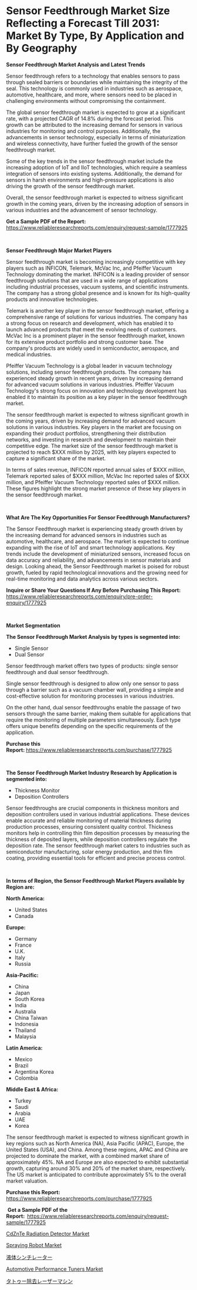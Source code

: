 <p><h1>Sensor Feedthrough Market Size Reflecting a Forecast Till 2031: Market By Type, By Application and By Geography</h1></p><p><strong>Sensor Feedthrough Market Analysis and Latest Trends</strong></p>
<p><p>Sensor feedthrough refers to a technology that enables sensors to pass through sealed barriers or boundaries while maintaining the integrity of the seal. This technology is commonly used in industries such as aerospace, automotive, healthcare, and more, where sensors need to be placed in challenging environments without compromising the containment.</p><p>The global sensor feedthrough market is expected to grow at a significant rate, with a projected CAGR of 14.8% during the forecast period. This growth can be attributed to the increasing demand for sensors in various industries for monitoring and control purposes. Additionally, the advancements in sensor technology, especially in terms of miniaturization and wireless connectivity, have further fueled the growth of the sensor feedthrough market.</p><p>Some of the key trends in the sensor feedthrough market include the increasing adoption of IoT and IIoT technologies, which require a seamless integration of sensors into existing systems. Additionally, the demand for sensors in harsh environments and high-pressure applications is also driving the growth of the sensor feedthrough market.</p><p>Overall, the sensor feedthrough market is expected to witness significant growth in the coming years, driven by the increasing adoption of sensors in various industries and the advancement of sensor technology.</p></p>
<p><strong>Get a Sample PDF of the Report:&nbsp;</strong> <a href="https://www.reliableresearchreports.com/enquiry/request-sample/1777925">https://www.reliableresearchreports.com/enquiry/request-sample/1777925</a></p>
<p>&nbsp;</p>
<p><strong>Sensor Feedthrough Major Market Players</strong></p>
<p><p>Sensor feedthrough market is becoming increasingly competitive with key players such as INFICON, Telemark, McVac Inc, and Pfeiffer Vacuum Technology dominating the market. INFICON is a leading provider of sensor feedthrough solutions that are used in a wide range of applications including industrial processes, vacuum systems, and scientific instruments. The company has a strong global presence and is known for its high-quality products and innovative technologies.</p><p>Telemark is another key player in the sensor feedthrough market, offering a comprehensive range of solutions for various industries. The company has a strong focus on research and development, which has enabled it to launch advanced products that meet the evolving needs of customers. McVac Inc is a prominent player in the sensor feedthrough market, known for its extensive product portfolio and strong customer base. The company's products are widely used in semiconductor, aerospace, and medical industries.</p><p>Pfeiffer Vacuum Technology is a global leader in vacuum technology solutions, including sensor feedthrough products. The company has experienced steady growth in recent years, driven by increasing demand for advanced vacuum solutions in various industries. Pfeiffer Vacuum Technology's strong focus on innovation and technology development has enabled it to maintain its position as a key player in the sensor feedthrough market.</p><p>The sensor feedthrough market is expected to witness significant growth in the coming years, driven by increasing demand for advanced vacuum solutions in various industries. Key players in the market are focusing on expanding their product portfolios, strengthening their distribution networks, and investing in research and development to maintain their competitive edge. The market size of the sensor feedthrough market is projected to reach $XXX million by 2025, with key players expected to capture a significant share of the market.</p><p>In terms of sales revenue, INFICON reported annual sales of $XXX million, Telemark reported sales of $XXX million, McVac Inc reported sales of $XXX million, and Pfeiffer Vacuum Technology reported sales of $XXX million. These figures highlight the strong market presence of these key players in the sensor feedthrough market.</p></p>
<p>&nbsp;</p>
<p><strong>What Are The Key Opportunities For Sensor Feedthrough Manufacturers?</strong></p>
<p><p>The Sensor Feedthrough market is experiencing steady growth driven by the increasing demand for advanced sensors in industries such as automotive, healthcare, and aerospace. The market is expected to continue expanding with the rise of IoT and smart technology applications. Key trends include the development of miniaturized sensors, increased focus on data accuracy and reliability, and advancements in sensor materials and design. Looking ahead, the Sensor Feedthrough market is poised for robust growth, fueled by rapid technological innovations and the growing need for real-time monitoring and data analytics across various sectors.</p></p>
<p><strong>Inquire or Share Your Questions If Any Before Purchasing This Report:</strong> <a href="https://www.reliableresearchreports.com/enquiry/pre-order-enquiry/1777925">https://www.reliableresearchreports.com/enquiry/pre-order-enquiry/1777925</a></p>
<p>&nbsp;</p>
<p><strong>Market Segmentation</strong></p>
<p><strong>The Sensor Feedthrough Market Analysis by types is segmented into:</strong></p>
<p><ul><li>Single Sensor</li><li>Dual Sensor</li></ul></p>
<p><p>Sensor feedthrough market offers two types of products: single sensor feedthrough and dual sensor feedthrough. </p><p>Single sensor feedthrough is designed to allow only one sensor to pass through a barrier such as a vacuum chamber wall, providing a simple and cost-effective solution for monitoring processes in various industries. </p><p>On the other hand, dual sensor feedthroughs enable the passage of two sensors through the same barrier, making them suitable for applications that require the monitoring of multiple parameters simultaneously. Each type offers unique benefits depending on the specific requirements of the application.</p></p>
<p><strong>Purchase this Report:&nbsp;</strong><a href="https://www.reliableresearchreports.com/purchase/1777925">https://www.reliableresearchreports.com/purchase/1777925</a></p>
<p>&nbsp;</p>
<p><strong>The Sensor Feedthrough Market Industry Research by Application is segmented into:</strong></p>
<p><ul><li>Thickness Monitor</li><li>Deposition Controllers</li></ul></p>
<p><p>Sensor feedthroughs are crucial components in thickness monitors and deposition controllers used in various industrial applications. These devices enable accurate and reliable monitoring of material thickness during production processes, ensuring consistent quality control. Thickness monitors help in controlling thin film deposition processes by measuring the thickness of deposited layers, while deposition controllers regulate the deposition rate. The sensor feedthrough market caters to industries such as semiconductor manufacturing, solar energy production, and thin film coating, providing essential tools for efficient and precise process control.</p></p>
<p>&nbsp;</p>
<p><strong>In terms of Region, the Sensor Feedthrough Market Players available by Region are:</strong></p>
<p>
    <p> <strong> North America: </strong>
        <ul>
            <li>United States</li>
            <li>Canada</li>
        </ul>
        </p> 
    <p> <strong> Europe: </strong>
        <ul>
            <li>Germany</li>
            <li>France</li>
            <li>U.K.</li>
            <li>Italy</li>
            <li>Russia</li>
        </ul>
        </p> 
    <p> <strong> Asia-Pacific: </strong>
        <ul>
            <li>China</li>
            <li>Japan</li>
            <li>South Korea</li>
            <li>India</li>
            <li>Australia</li>
            <li>China Taiwan</li>
            <li>Indonesia</li>
            <li>Thailand</li>
            <li>Malaysia</li>
        </ul>
        </p> 
    <p> <strong> Latin America: </strong>
        <ul>
            <li>Mexico</li>
            <li>Brazil</li>
            <li>Argentina Korea</li>
            <li>Colombia</li>
        </ul>
        </p> 
    <p> <strong> Middle East & Africa: </strong>
        <ul>
            <li>Turkey</li>
            <li>Saudi</li>
            <li>Arabia</li>
            <li>UAE</li>
            <li>Korea</li>
        </ul>
    </p>
    </p>
<p><p>The sensor feedthrough market is expected to witness significant growth in key regions such as North America (NA), Asia Pacific (APAC), Europe, the United States (USA), and China. Among these regions, APAC and China are projected to dominate the market, with a combined market share of approximately 45%. NA and Europe are also expected to exhibit substantial growth, capturing around 30% and 20% of the market share, respectively. The US market is anticipated to contribute approximately 5% to the overall market valuation.</p></p>
<p><strong>Purchase this Report: </strong><a href="https://www.reliableresearchreports.com/purchase/1777925">https://www.reliableresearchreports.com/purchase/1777925</a></p>
<p>&nbsp;<strong>Get a Sample PDF of the Report:&nbsp;&nbsp;</strong><a href="https://www.reliableresearchreports.com/enquiry/request-sample/1777925">https://www.reliableresearchreports.com/enquiry/request-sample/1777925</a></p>
<p><strong></strong></p>
<p><p><a href="https://github.com/gamblestampleyjenny50m5sl6/Market-Research-Report-List-2/blob/main/cdznte-radiation-detector-market.md">CdZnTe Radiation Detector Market</a></p><p><a href="https://view.publitas.com/reportprime-1/global-spraying-robot-market-size-and-market-trends-insights-and-projections-from-2024-to-2031/">Spraying Robot Market</a></p><p><a href="https://github.com/pepo3k/Market-Research-Report-List-1/blob/main/900535313278.md">液体シンチレーター</a></p><p><a href="https://issuu.com/reportprime-2/docs/automotive-performance-tuners-market-size-2030.ppt">Automotive Performance Tuners Market</a></p><p><a href="https://medium.com/@matteills7854/%E5%88%BA%E9%9D%92%E9%99%A4%E5%8E%BB%E3%83%AC%E3%83%BC%E3%82%B6%E3%83%BC%E3%83%9E%E3%82%B7%E3%83%B3%E5%B8%82%E5%A0%B4%E3%83%AC%E3%83%9D%E3%83%BC%E3%83%88%E3%81%AF-%E3%81%93%E3%81%AE%E5%B8%82%E5%A0%B4%E3%81%AE%E6%9C%80%E6%96%B0%E3%81%AE%E3%83%88%E3%83%AC%E3%83%B3%E3%83%89%E3%81%A8%E6%88%90%E9%95%B7%E6%A9%9F%E4%BC%9A%E3%82%92%E6%98%8E%E3%82%89%E3%81%8B%E3%81%AB%E3%81%97%E3%81%A6%E3%81%84%E3%81%BE%E3%81%99-37d0f2dd6757">タトゥー除去レーザーマシン</a></p></p>